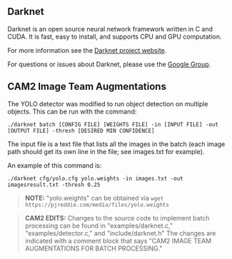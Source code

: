 Darknet
--------
Darknet is an open source neural network framework written in C and CUDA. It is fast, easy to install, and supports CPU and GPU computation.

For more information see the [Darknet project website](http://pjreddie.com/darknet).

For questions or issues about Darknet, please use the [Google Group](https://groups.google.com/forum/#!forum/darknet).


CAM2 Image Team Augmentations
-------

The YOLO detector was modified to run object detection on multiple objects.  This can be run with the command:
```
./darknet batch [CONFIG FILE] [WEIGHTS FILE] -in [INPUT FILE] -out [OUTPUT FILE] -thresh [DESIRED MIN CONFIDENCE]
```
The input file is a text file that lists all the images in the batch (each image path should get its own line in the file; see images.txt for example).

An example of this command is:
```
./darknet cfg/yolo.cfg yolo.weights -in images.txt -out imagesresult.txt -thresh 0.25
```
> **NOTE:** "yolo.weights" can be obtained via ```wget https://pjreddie.com/media/files/yolo.weights```

> **CAM2 EDITS:** Changes to the source code to implement batch processing can be found in "examples/darknet.c," "examples/detector.c," and "include/darknet.h"  The changes are indicated with a comment block that says "CAM2 IMAGE TEAM AUGMENTATIONS FOR BATCH PROCESSING."
